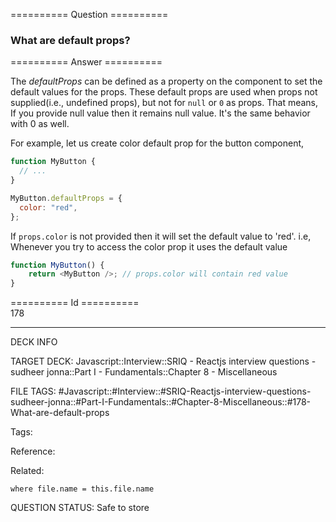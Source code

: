 ========== Question ==========  

### What are default props?  

========== Answer ==========  

The _defaultProps_ can be defined as a property on the component to set the default values for the props. These default props are used when props not supplied(i.e., undefined props), but not for `null` or `0` as props. That means, If you provide null value then it remains null value. It's the same behavior with 0 as well.

For example, let us create color default prop for the button component,

```javascript
function MyButton {
  // ...
}

MyButton.defaultProps = {
  color: "red",
};
```

If `props.color` is not provided then it will set the default value to 'red'. i.e, Whenever you try to access the color prop it uses the default value

```javascript
function MyButton() {
    return <MyButton />; // props.color will contain red value
}
```

========== Id ==========  
178

---

DECK INFO

TARGET DECK: Javascript::Interview::SRIQ - Reactjs interview questions - sudheer jonna::Part I - Fundamentals::Chapter 8 - Miscellaneous

FILE TAGS: #Javascript::#Interview::#SRIQ-Reactjs-interview-questions-sudheer-jonna::#Part-I-Fundamentals::#Chapter-8-Miscellaneous::#178-What-are-default-props

Tags:

Reference:

Related:

```dataview
where file.name = this.file.name
```

QUESTION STATUS: Safe to store
